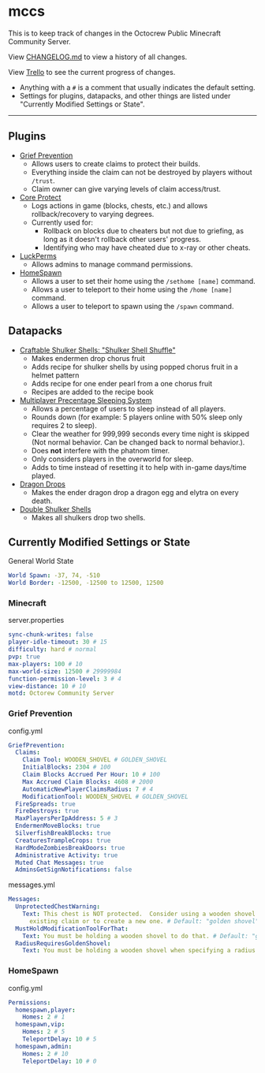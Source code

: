# mccs

This is to keep track of changes in the Octocrew Public Minecraft Community Server.

View [CHANGELOG.md](https://github.com/octocrew/mccs/blob/master/CHANGELOG.md) to view a history of all changes.

View [Trello](https://trello.com/b/ZgXfkbsV/octocrew-public-minecraft-community-server) to see the current progress of changes.

- Anything with a `#` is a comment that usually indicates the default setting.
- Settings for plugins, datapacks, and other things are listed under "Currently Modified Settings or State".

---

## Plugins

- [Grief Prevention](https://www.spigotmc.org/resources/griefprevention.1884/)
  - Allows users to create claims to protect their builds.
  - Everything inside the claim can not be destroyed by players without `/trust`.
  - Claim owner can give varying levels of claim access/trust.
- [Core Protect](https://www.spigotmc.org/resources/coreprotect.8631/)
  - Logs actions in game (blocks, chests, etc.) and allows rollback/recovery to varying degrees.
  - Currently used for:
    - Rollback on blocks due to cheaters but not due to griefing, as long as it doesn't rollback other users' progress.
    - Identifying who may have cheated due to x-ray or other cheats. 
- [LuckPerms](https://www.spigotmc.org/resources/luckperms.28140/)
  - Allows admins to manage command permissions.
- [HomeSpawn](https://www.spigotmc.org/resources/homespawn.14108/)
  - Allows a user to set their home using the `/sethome [name]` command.
  - Allows a user to teleport to their home using the `/home [name]` command.
  - Allows a user to teleport to spawn using the `/spawn` command.

## Datapacks

- [Craftable Shulker Shells: "Shulker Shell Shuffle"](https://www.curseforge.com/minecraft/customization/shulker-shell-shuffle)
  - Makes endermen drop chorus fruit
  - Adds recipe for shulker shells by using popped chorus fruit in a helmet pattern
  - Adds recipe for one ender pearl from a one chorus fruit
  - Recipes are added to the recipe book
- [Multiplayer Precentage Sleeping System](https://github.com/Plagiatus/datapacks/tree/master/multiplayer_sleep)
  - Allows a percentage of users to sleep instead of all players.
  - Rounds down (for example: 5 players online with 50% sleep only requires 2 to sleep).
  - Clear the weather for 999,999 seconds every time night is skipped (Not normal behavior. Can be changed back to normal behavior.).
  - Does **not** interfere with the phatnom timer.
  - Only considers players in the overworld for sleep.
  - Adds to time instead of resetting it to help with in-game days/time played.
- [Dragon Drops](https://vanillatweaks.net/picker/datapacks/)
  - Makes the ender dragon drop a dragon egg and elytra on every death.
- [Double Shulker Shells](https://vanillatweaks.net/picker/datapacks/)
  - Makes all shulkers drop two shells.

## Currently Modified Settings or State

General World State
```yml
World Spawn: -37, 74, -510
World Border: -12500, -12500 to 12500, 12500
```

### Minecraft

server.properties
```yml
sync-chunk-writes: false
player-idle-timeout: 30 # 15
difficulty: hard # normal
pvp: true
max-players: 100 # 10
max-world-size: 12500 # 29999984
function-permission-level: 3 # 4
view-distance: 10 # 10
motd: Octorew Community Server
```

### Grief Prevention

config.yml
```yml
GriefPrevention:
  Claims:
    Claim Tool: WOODEN_SHOVEL # GOLDEN_SHOVEL
    InitialBlocks: 2304 # 100
    Claim Blocks Accrued Per Hour: 10 # 100
    Max Accrued Claim Blocks: 4608 # 2000
    AutomaticNewPlayerClaimsRadius: 7 # 4
    ModificationTool: WOODEN_SHOVEL # GOLDEN_SHOVEL
  FireSpreads: true
  FireDestroys: true
  MaxPlayersPerIpAddress: 5 # 3
  EndermenMoveBlocks: true
  SilverfishBreakBlocks: true
  CreaturesTrampleCrops: true
  HardModeZombiesBreakDoors: true
  Administrative Activity: true
  Muted Chat Messages: true
  AdminsGetSignNotifications: false
```

messages.yml
```yml
Messages:
  UnprotectedChestWarning:
    Text: This chest is NOT protected.  Consider using a wooden shovel to expand an
      existing claim or to create a new one. # Default: "golden shovel"
  MustHoldModificationToolForThat:
    Text: You must be holding a wooden shovel to do that. # Default: "golden shovel"
  RadiusRequiresGoldenShovel:
    Text: You must be holding a wooden shovel when specifying a radius. # Default: "golden shovel"
```

### HomeSpawn

config.yml
```yml
Permissions:
  homespawn,player:
    Homes: 2 # 1
  homespawn,vip:
    Homes: 2 # 5
    TeleportDelay: 10 # 5
  homespawn,admin:
    Homes: 2 # 10
    TeleportDelay: 10 # 0
```
